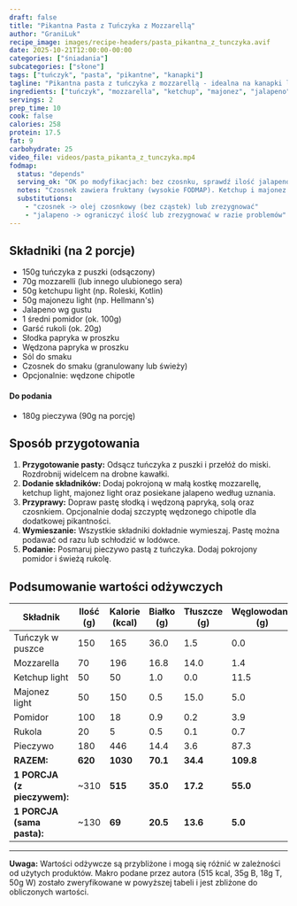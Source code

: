 ```yaml
---
draft: false  
title: "Pikantna Pasta z Tuńczyka z Mozzarellą"  
author: "GraniLuk"  
recipe_image: images/recipe-headers/pasta_pikantna_z_tunczyka.avif
date: 2025-10-21T12:00:00-00:00  
categories: ["śniadania"]
subcategories: ["słone"]  
tags: ["tuńczyk", "pasta", "pikantne", "kanapki"]  
tagline: "Pikantna pasta z tuńczyka z mozzarellą - idealna na kanapki lub jako przekąska."  
ingredients: ["tuńczyk", "mozzarella", "ketchup", "majonez", "jalapeno", "pomidor", "rukola", "czosnek"]
servings: 2  
prep_time: 10  
cook: false  
calories: 258
protein: 17.5
fat: 9
carbohydrate: 25
video_file: videos/pasta_pikanta_z_tunczyka.mp4
fodmap:
  status: "depends"
  serving_ok: "OK po modyfikacjach: bez czosnku, sprawdź ilość jalapeno"
  notes: "Czosnek zawiera fruktany (wysokie FODMAP). Ketchup i majonez light zazwyczaj OK w małych ilościach. Jalapeno może być problematyczne dla niektórych osób."
  substitutions:
    - "czosnek -> olej czosnkowy (bez cząstek) lub zrezygnować"
    - "jalapeno -> ograniczyć ilość lub zrezygnować w razie problemów"
---
```


## Składniki (na 2 porcje)
*   150g tuńczyka z puszki (odsączony)
*   70g mozzarelli (lub innego ulubionego sera)
*   50g ketchupu light (np. Roleski, Kotlin)
*   50g majonezu light (np. Hellmann's)
*   Jalapeno wg gustu
*   1 średni pomidor (ok. 100g)
*   Garść rukoli (ok. 20g)
*   Słodka papryka w proszku
*   Wędzona papryka w proszku
*   Sól do smaku
*   Czosnek do smaku (granulowany lub świeży)
*   Opcjonalnie: wędzone chipotle

#### Do podania
*   180g pieczywa (90g na porcję)

## Sposób przygotowania
1.  **Przygotowanie pasty:** Odsącz tuńczyka z puszki i przełóż do miski. Rozdrobnij widelcem na drobne kawałki.
2.  **Dodanie składników:** Dodaj pokrojoną w małą kostkę mozzarellę, ketchup light, majonez light oraz posiekane jalapeno według uznania.
3.  **Przyprawy:** Dopraw pastę słodką i wędzoną papryką, solą oraz czosnkiem. Opcjonalnie dodaj szczyptę wędzonego chipotle dla dodatkowej pikantności.
4.  **Wymieszanie:** Wszystkie składniki dokładnie wymieszaj. Pastę można podawać od razu lub schłodzić w lodówce.
5.  **Podanie:** Posmaruj pieczywo pastą z tuńczyka. Dodaj pokrojony pomidor i świeżą rukolę.

## Podsumowanie wartości odżywczych

| Składnik           | Ilość (g) | Kalorie (kcal) | Białko (g) | Tłuszcze (g) | Węglowodany (g) |
|--------------------|-----------|----------------|------------|--------------|-----------------|
| Tuńczyk w puszce   | 150       | 165            | 36.0       | 1.5          | 0.0             |
| Mozzarella         | 70        | 196            | 16.8       | 14.0         | 1.4             |
| Ketchup light      | 50        | 50             | 1.0        | 0.0          | 11.5            |
| Majonez light      | 50        | 150            | 0.5        | 15.0         | 5.0             |
| Pomidor            | 100       | 18             | 0.9        | 0.2          | 3.9             |
| Rukola             | 20        | 5              | 0.5        | 0.1          | 0.7             |
| Pieczywo           | 180       | 446            | 14.4       | 3.6          | 87.3            |
| **RAZEM:**         | **620**   | **1030**       | **70.1**   | **34.4**     | **109.8**       |
| **1 PORCJA (z pieczywem):** | ~310 | **515** | **35.0** | **17.2** | **55.0** |
| **1 PORCJA (sama pasta):** | ~130 | **69** | **20.5** | **13.6** | **5.0** |

---

**Uwaga:** Wartości odżywcze są przybliżone i mogą się różnić w zależności od użytych produktów. Makro podane przez autora (515 kcal, 35g B, 18g T, 50g W) zostało zweryfikowane w powyższej tabeli i jest zbliżone do obliczonych wartości.